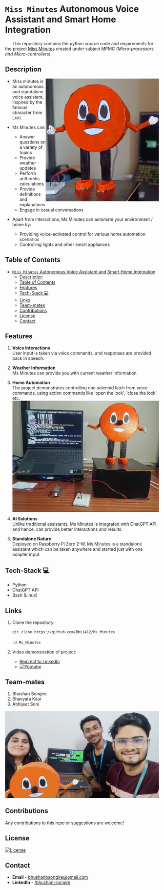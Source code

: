 # `Miss Minutes` Autonomous Voice Assistant and Smart Home Integration

&nbsp; &nbsp; &nbsp;
This repository contains the python source code and requirements for the project <u>Miss Minutes</u> created under subject MPMC *(Micro-processors and Micro-controllers)*.

## Description
<img align="right" src="./assets/Ms_Minutes.jpg" height=400>  

- Miss minutes is an autonomous and standalone voice assistant, inspired by the famous character from Loki.  

- Ms Minutes can:
  * Answer questions on a variety of topics
  * Provide weather updates
  * Perform arithmetic calculations
  * Provide definitions and explanations
  * Engage in casual conversations
  
- Apart from interactions, Ms Minutes can automate your environment / home by:
  * Providing voice-activated control for various home automation scenarios
  * Controlling lights and other smart appliances

## Table of Contents

- [`Miss Minutes` Autonomous Voice Assistant and Smart Home Integration](#miss-minutes-autonomous-voice-assistant-and-smart-home-integration)
  - [Description](#description)
  - [Table of Contents](#table-of-contents)
  - [Features](#features)
  - [Tech-Stack 💻](#tech-stack-)
  - [Links](#links)
  - [Team-mates](#team-mates)
  - [Contributions](#contributions)
  - [License](#license)
  - [Contact](#contact)


## Features

   1. **Voice Interactions**   
      User input is taken via voice commands, and responses are provided back in speech.

   2. **Weather Information**    
      Ms Minutes can provide you with current weather information.

   3. **Home Automation**   
      The project demonstrates controlling one solenoid latch from voice commands, using action commands like 'open the lock', 'close the lock' etc.
      <img align="center" src="./assets/Hardware.png">
      
   4. **AI Solutions**   
      Unlike traditional assistants, Ms Minutes is integrated with ChatGPT API, and hence, can provide better interactions and results.

   5. **Standalone Nature**   
      Deployed on Raspberry Pi Zero 2-W, Ms Minutes is a standalone assistant which can be taken anywhere and started just with one adapter input.

      <!-- <img align="center" src="./assets/Cover.jpg"> -->



## Tech-Stack 💻
   - Python
   - ChatGPT API
   - Bash (Linux)

## Links

1. Clone the repository:
    ```bash
    git clone https://github.com/Bbs1412/Ms_Minutes

    cd Ms_Minutes
    ```

1. Video demonstration of project:
   + [Redirect to LinkedIn](https://www.linkedin.com/posts/bhushan-songire_voiceassistant-raspberrypi-techprojects-activity-7142895488197951490-R7Kh?utm_source=share&utm_medium=member_desktop) 
   + [![Youtube](https://img.shields.io/badge/Youtube-Video_Link-red?style=flat&logo=youtube&logoColor=red)](https://youtu.be/W313Yns3cZo)

## Team-mates 

   1. Bhushan Songire
   2. Bhavyata Kaur
   3. Abhijeet Soni
   <img align="center" src="./assets/Team.jpg">
   
   
## Contributions  

   Any contributions to this repo or suggestions are welcome! 

## License
[![License][shield]][link]


## Contact

   - **Email** - [bhushanbsongire@gmail.com](bhushanbsongire@gmail.com)
   - **LinkedIn** - [/bhushan-songire](https://www.linkedin.com/in/bhushan-songire/)


<!-- ## Acknowledgments -->
   <!-- - Thanks to .. for ... -->

<!-- Others -->
<!--
[shield]: https://img.shields.io/badge/License-CC%20BY--NC--SA%204.0-brightgreen

[link]: https://creativecommons.org/licenses/by-nc-sa/4.0/
-->

<!-- 
-->
[shield]: https://img.shields.io/badge/License-GNU%20--%20GPL%20v3.0-blue.svg

[link]: https://www.gnu.org/licenses/gpl-3.0
